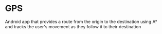 # GPS

Android app that provides a route from the origin to the destination using A* and tracks the user's movement as they follow it to their destination
